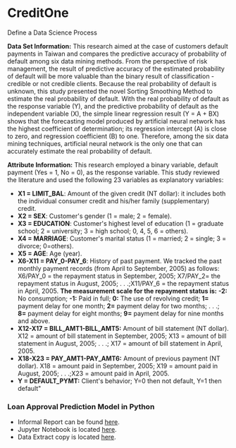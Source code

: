 # CreditOne
Define a Data Science Process

**Data Set Information:**
This research aimed at the case of customers default payments in Taiwan and compares the predictive accuracy of probability of default among six data mining methods. From the perspective of risk management, the result of predictive accuracy of the estimated probability of default will be more valuable than the binary result of classification - credible or not credible clients. Because the real probability of default is unknown, this study presented the novel Sorting Smoothing Method to estimate the real probability of default. With the real probability of default as the response variable (Y), and the predictive probability of default as the independent variable (X), the simple linear regression result (Y = A + BX) shows that the forecasting model produced by artificial neural network has the highest coefficient of determination; its regression intercept (A) is close to zero, and regression coefficient (B) to one. Therefore, among the six data mining techniques, artificial neural network is the only one that can accurately estimate the real probability of default.

**Attribute Information:**
This research employed a binary variable, default payment (Yes = 1, No = 0), as the response variable. This study reviewed the literature and used the following 23 variables as explanatory variables:
- **X1 = LIMIT_BAL**: Amount of the given credit (NT dollar): it includes both the individual consumer credit and his/her family (supplementary) credit.
- **X2 = SEX**: Customer's gender (1 = male; 2 = female).
- **X3 = EDUCATION**: Customer's highest level of education (1 = graduate school; 2 = university; 3 = high school; 0, 4, 5, 6 = others).
- **X4 = MARRIAGE**: Customer's marital status (1 = married; 2 = single; 3 = divorce; 0=others).
- **X5 = AGE**: Age (year).
- **X6-X11 = PAY_0-PAY_6**: History of past payment. We tracked the past monthly payment records (from April to September, 2005) as follows: X6/PAY_0 = the repayment status in September, 2005; X7/PAY_2= the repayment status in August, 2005; . . .;X11/PAY_6 = the repayment status in April, 2005.  **The measurement scale for the repayment status is:** **-2:** No consumption; **-1:** Paid in full; **0:** The use of revolving credit; **1=** payment delay for one month; **2=** payment delay for two months; . . .; **8=** payment delay for eight months; **9=** payment delay for nine months and above.
- **X12-X17 = BILL_AMT1-BILL_AMT5:** Amount of bill statement (NT dollar). X12 = amount of bill statement in September, 2005; X13 = amount of bill statement in August, 2005; . . .; X17 = amount of bill statement in April, 2005.
- **X18-X23 = PAY_AMT1-PAY_AMT6:** Amount of previous payment (NT dollar). X18 = amount paid in September, 2005; X19 = amount paid in August, 2005; . . .;X23 = amount paid in April, 2005.
- **Y = DEFAULT_PYMT:** Client's behavior; Y=0 then not default, Y=1 then default"

### Loan Approval Prediction Model in Python
- Informal Report can be found [here](https://github.com/liloamgo/CreditOne/blob/master/Credit%20One_%20Loan%20Approval%20Prediction%20Model%20in%20Python.pptx).
- Jupyter Notebook is located [here](https://github.com/liloamgo/CreditOne/blob/master/CreditOne-LoadandExamine.ipynb).
- Data Extract copy is located [here](https://github.com/liloamgo/CreditOne/blob/master/CreditOne_Data_Extract.csv).
